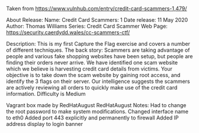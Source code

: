Taken from https://www.vulnhub.com/entry/credit-card-scammers-1,479/ 

About Release:
    Name: Credit Card Scammers: 1
    Date release: 11 May 2020
    Author: Thomas Williams
    Series: Credit Card Scammer
    Web Page: https://security.caerdydd.wales/cc-scammers-ctf/

Description:
    This is my first Capture the Flag exercise and covers a number of different techniques.
    The back story: Scammers are taking advantage of people and various fake shopping websites have been setup, but people are finding their orders never arrive. We have identified one scam website which we believe is harvesting credit card details from victims. Your objective is to take down the scam website by gaining root access, and identify the 3 flags on their server. Our intelligence suggests the scammers are actively reviewing all orders to quickly make use of the credit card information.
    Difficulty is Medium

Vagrant box made by RedHatAugust
RedHatAugust Notes:
    Had to change the root password to make system modifications.
    Changed interface name to eth0
    Added port 443 explicitly and permanently to firewall
    Added IP address display to login banner
